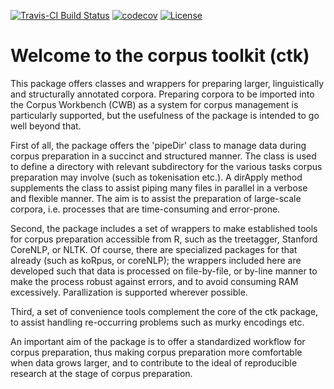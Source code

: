 [![Travis-CI Build Status](https://api.travis-ci.org/PolMine/ctk.svg?branch=master)](https://travis-ci.org/PolMine/ctk)
[![codecov](https://codecov.io/gh/PolMine/ctk/branch/master/graph/badge.svg)](https://codecov.io/gh/dselivanov/text2vec/branch/master)
[![License](https://img.shields.io/badge/license-GPL%3E%3D2-brightgreen.svg)](http://www.gnu.org/licenses/gpl-2.0.html)


Welcome to the corpus toolkit (ctk)
===================================

This package offers classes and wrappers for preparing larger, linguistically
and structurally annotated corpora. Preparing corpora to be imported into the
Corpus Workbench (CWB) as a system for corpus management is particularly
supported, but the usefulness of the package is intended to go well beyond that.

First of all, the package offers the 'pipeDir' class to manage data during 
corpus preparation in a succinct and structured manner. The class is used to define a 
directory with relevant subdirectory for the various tasks corpus preparation 
may involve (such as tokenisation etc.). A dirApply method supplements the class
to assist piping many files in parallel in a verbose and flexible manner. The 
aim is to assist the preparation of large-scale corpora, i.e. processes that are
time-consuming and error-prone.

Second, the package includes a set of wrappers to make established tools for
corpus preparation accessible from R, such as the treetagger, Stanford CoreNLP,
or NLTK. Of course, there are specialized packages for that already (such as
koRpus, or coreNLP); the wrappers included here are developed such that data is
processed on file-by-file, or by-line manner to make the process robust against
errors, and to avoid consuming RAM excessively. Parallization is supported wherever
possible.

Third, a set of convenience tools complement the core of the ctk package, to
assist handling re-occurring problems such as murky encodings etc.

An important aim of the package is to offer a standardized workflow for corpus
preparation, thus making corpus preparation more comfortable when data grows
larger, and to contribute to the ideal of reproducible research at the stage of
corpus preparation.
